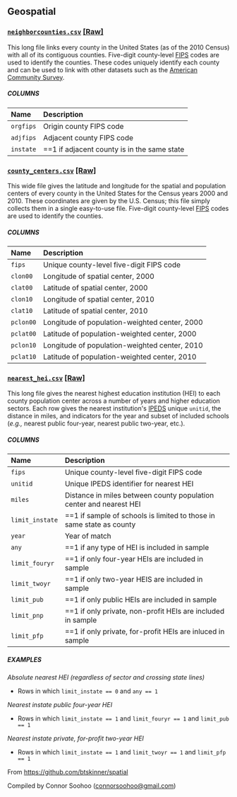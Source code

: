 ## Geospatial

### [`neighborcounties.csv`](https://github.com/btskinner/spatial/blob/master/data/neighborcounties.csv) [[Raw]](https://raw.githubusercontent.com/btskinner/spatial/master/data/neighborcounties.csv)

This long file links every county in the United States (as of the 2010 Census) with all of its contiguous counties. Five-digit county-level [FIPS](https://en.wikipedia.org/wiki/Federal_Information_Processing_Standards) codes are used to identify the counties. These codes uniquely identify each county and can be used to link with other datasets such as the [American Community Survey](https://www.census.gov/programs-surveys/acs/).

##### COLUMNS

| Name | Description|
|:-----|:-----------|
|`orgfips`|Origin county FIPS code|
|`adjfips`|Adjacent county FIPS code|
|`instate`|==1 if adjacent county is in the same state|

### [`county_centers.csv`](https://github.com/btskinner/spatial/blob/master/data/county_centers.csv) [[Raw]](https://raw.githubusercontent.com/btskinner/spatial/master/data/county_centers.csv)  

This wide file gives the latitude and longitude for the spatial and population centers of every county in the United States for the Census years 2000 and 2010. These coordinates are given by the U.S. Census; this file simply collects them in a single easy-to-use file. Five-digit county-level [FIPS](https://en.wikipedia.org/wiki/Federal_Information_Processing_Standards) codes are used to identify the counties.

##### COLUMNS

| Name | Description|
|:-----|:-----------|
|`fips`|Unique county-level five-digit FIPS code|
|`clon00`|Longitude of spatial center, 2000|
|`clat00`|Latitude of spatial center, 2000|
|`clon10`|Longitude of spatial center, 2010|
|`clat10`|Latitude of spatial center, 2010|
|`pclon00`|Longitude of population-weighted center, 2000|
|`pclat00`|Latitude of population-weighted center, 2000|
|`pclon10`|Longitude of population-weighted center, 2010|
|`pclat10`|Latitude of population-weighted center, 2010|

### [`nearest_hei.csv`](https://github.com/btskinner/spatial/blob/master/data/nearest_hei.csv) [[Raw]](https://raw.githubusercontent.com/btskinner/spatial/master/data/nearest_hei.csv)  

This long file gives the nearest highest education institution (HEI) to each county population center across a number of years and higher education sectors. Each row gives the nearest institution's [IPEDS](http://nces.ed.gov/ipeds/datacenter/Default.aspx) unique `unitid`, the distance in miles, and indicators for the year and subset of included schools (*e.g.,* nearest public four-year, nearest public two-year, etc.).

##### COLUMNS

| Name | Description|
|:-----|:-----------|
|`fips`|Unique county-level five-digit FIPS code|
|`unitid`|Unique IPEDS identifier for nearest HEI|
|`miles`|Distance in miles between county population center and nearest HEI|
|`limit_instate`|==1 if sample of schools is limited to those in same state as county|
|`year`|Year of match|
|`any`|==1 if any type of HEI is included in sample|
|`limit_fouryr`|==1 if only four-year HEIs are included in sample|
|`limit_twoyr`|==1 if only two-year HEIS are included in sample|
|`limit_pub`|==1 if only public HEIs are included in sample|
|`limit_pnp`|==1 if only private, non-profit HEIs are included in sample|
|`limit_pfp`|==1 if only private, for-profit HEIs are inluced in sample|

##### EXAMPLES

*Absolute nearest HEI (regardless of sector and crossing state lines)*

* Rows in which `limit_instate == 0` and `any == 1`

*Nearest instate public four-year HEI*

* Rows in which `limit_instate == 1` and `limit_fouryr == 1` and `limit_pub == 1`

*Nearest instate private, for-profit two-year HEI*

* Rows in which `limit_instate == 1` and `limit_twoyr == 1` and `limit_pfp == 1`

From https://github.com/btskinner/spatial

Compiled by Connor Soohoo (connorsoohoo@gmail.com)
